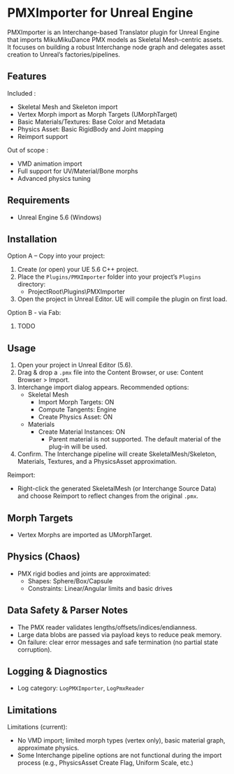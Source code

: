 ﻿# PMXImporter for Unreal Engine

PMXImporter is an Interchange-based Translator plugin for Unreal Engine that imports MikuMikuDance PMX models as Skeletal Mesh-centric assets. 
It focuses on building a robust Interchange node graph and delegates asset creation to Unreal’s factories/pipelines.


## Features
Included :
- Skeletal Mesh and Skeleton import
- Vertex Morph import as Morph Targets (UMorphTarget)
- Basic Materials/Textures: Base Color and Metadata
- Physics Asset: Basic RigidBody and Joint mapping
- Reimport support

Out of scope :
- VMD animation import
- Full support for UV/Material/Bone morphs
- Advanced physics tuning


## Requirements
- Unreal Engine 5.6 (Windows)


## Installation
Option A – Copy into your project:
1. Create (or open) your UE 5.6 C++ project.
2. Place the `Plugins/PMXImporter` folder into your project’s `Plugins` directory:
   - ProjectRoot\Plugins\PMXImporter
3. Open the project in Unreal Editor. UE will compile the plugin on first load.

Option B - via Fab:
1. TODO


## Usage
1. Open your project in Unreal Editor (5.6).
2. Drag & drop a `.pmx` file into the Content Browser, or use: Content Browser > Import.
3. Interchange import dialog appears. Recommended options:
   - Skeletal Mesh
     - Import Morph Targets: ON
     - Compute Tangents: Engine
     - Create Physics Asset: ON
   - Materials
     - Create Material Instances: ON
       - Parent material is not supported. The default material of the plug-in will be used.
4. Confirm. The Interchange pipeline will create SkeletalMesh/Skeleton, Materials, Textures, and a PhysicsAsset approximation.

Reimport:
- Right-click the generated SkeletalMesh (or Interchange Source Data) and choose Reimport to reflect changes from the original `.pmx`.


## Morph Targets
- Vertex Morphs are imported as UMorphTarget.


## Physics (Chaos)
- PMX rigid bodies and joints are approximated:
  - Shapes: Sphere/Box/Capsule
  - Constraints: Linear/Angular limits and basic drives


## Data Safety & Parser Notes
- The PMX reader validates lengths/offsets/indices/endianness.
- Large data blobs are passed via payload keys to reduce peak memory.
- On failure: clear error messages and safe termination (no partial state corruption).


## Logging & Diagnostics
- Log category: `LogPMXImporter`, `LogPmxReader`


## Limitations
Limitations (current):
- No VMD import; limited morph types (vertex only), basic material graph, approximate physics.
- Some Interchange pipeline options are not functional during the import process (e.g., PhysicsAsset Create Flag, Uniform Scale, etc.)
